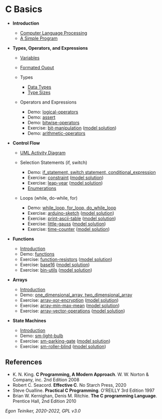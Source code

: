 # C Basics

* **Introduction**    
    * [Computer Language Processing](introduction/language_processing)
    * [A Simple Program](introduction/hello-world)   
        
* **Types, Operators, and Expressions**
    * [Variables](types-operators-expressions/variables)
    
    * [Formated Ouput](types-operators-expressions/formated-output)

    * Types
        * [Data Types](types-operators-expressions/types)
        * [Type Sizes](types-operators-expressions/types/types-sizeof)
        
    * Operators and Expressions
        * Demo: [logical-operators](types-operators-expressions/operators/logical-operators)  
        * Demo: [assert](types-operators-expressions/operators/assert)
        * Demo: [bitwise-operators](types-operators-expressions/operators/bitwise-operators)
        * Exercise: [bit-manipulation](types-operators-expressions/operators/bit-manipulation-exercise)
        ([model solution](types-operators-expressions/operators/bit-manipulation))
        * Demo: [arithmetic-operators](types-operators-expressions/operators/arithmetic-operators)
         
* **Control Flow**
    * [UML Activity Diagram](/configuration-management/documentation/uml/UML-Activity-Diagram.md) 
    * Selection Statements (if, switch)
        * Demo: [if_statement, switch statement, conditional_expression](control-flow/selection)
        * Exercise: [constraint](control-flow/selection/constraint-exercise)
         ([model solution](control-flow/selection/constraint))
        * Exercise: [leap-year](control-flow/selection/leap-year-exercise)
        ([model solution](control-flow/selection/leap-year))
         * [Enumerations](control-flow/selection/enumerations)

    * Loops (while, do-while, for)   
        * Demo: [while_loop, for_loop, do_while_loop](control-flow/loops)
        * Exercise: [arduino-sketch](control-flow/loops/arduino-sketch-exercise)
        ([model solution](control-flow/loops/arduino-sketch))    
        * Exercise: [print-ascii-table](control-flow/loops/print-ascii-table-exercise)
        ([model solution](control-flow/loops/print-ascii-table))    
        * Exercise: [little-gauss](control-flow/loops/little-gauss-exercise)
        ([model solution](control-flow/loops/little-gauss))
        * Exercise: [time-counter](control-flow/loops/time-counter-exercise)
        ([model solution](control-flow/loops/time-counter))        
            
* **Functions**
    * [Introduction](functions/README.md) 
    * Demo: [functions](functions/)
    * Exercise: [function-resistors](functions/function-resistors-exercise)
        ([model solution](functions/function-resistors))
    * Exercise: [base16](functions/base16-exercise)
        ([model solution](functions/base16))    
    * Exercise: [bin-utils](functions/bit-utils-exercise)
        ([model solution](functions/bit-utils))  
      
* **Arrays**
    * [Introduction](arrays/README.md)
    * Demo: [one_dimensional_array, two_dimensional_array](arrays)
    * Exercise: [array-xor-encryption](arrays/array-xor-encryption-exercise)
        ([model solution](arrays/array-xor-encryption))
    * Exercise: [array-min-max-mean](arrays/array-min-max-mean-exercise)
        ([model solution](arrays/array-min-max-mean))
    * Exercise: [array-vector-operations](arrays/array-vector-operations-exercise)
         ([model solution](arrays/array-vector-operations))


* **State Machines**
   * [Introduction](statemachine/README.md)  
   * Demo: [sm-light-bulb](statemachine/)
   * Exercise: [sm-parking-gate](statemachine/sm-parking-gate-exercise)
      ([model solution](statemachine/sm-parking-gate))
   * Exercise: [sm-roller-blind](statemachine/sm-roller-blind-exercise)
      ([model solution](statemachine/sm-roller-blind))
      

## References
* K. N. King. **C Programming, A Modern Approach**. W. W. Norton & Company, inc. 2nd Edition 2008
* Robert C. Seacord. **Effective C**. No Starch Press, 2020
* Steve Oualline. **Practical C Programming**. O'REILLY 3rd Edition 1997
* Brian W. Kernighan, Denis M. Ritchie. **The C programming Language**. Prentice Hall, 2nd Edition 2010

*Egon Teiniker, 2020-2022, GPL v3.0* 
